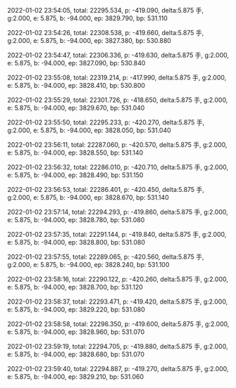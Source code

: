 2022-01-02 23:54:05, total: 22295.534, p: -419.090, delta:5.875 手, g:2.000, e: 5.875, b: -94.000, ep: 3829.790, bp: 531.110

2022-01-02 23:54:26, total: 22308.538, p: -419.660, delta:5.875 手, g:2.000, e: 5.875, b: -94.000, ep: 3827.380, bp: 530.880

2022-01-02 23:54:47, total: 22306.336, p: -419.630, delta:5.875 手, g:2.000, e: 5.875, b: -94.000, ep: 3827.090, bp: 530.840

2022-01-02 23:55:08, total: 22319.214, p: -417.990, delta:5.875 手, g:2.000, e: 5.875, b: -94.000, ep: 3828.410, bp: 530.800

2022-01-02 23:55:29, total: 22301.726, p: -418.650, delta:5.875 手, g:2.000, e: 5.875, b: -94.000, ep: 3829.670, bp: 531.040

2022-01-02 23:55:50, total: 22295.233, p: -420.270, delta:5.875 手, g:2.000, e: 5.875, b: -94.000, ep: 3828.050, bp: 531.040

2022-01-02 23:56:11, total: 22287.060, p: -420.570, delta:5.875 手, g:2.000, e: 5.875, b: -94.000, ep: 3828.550, bp: 531.140

2022-01-02 23:56:32, total: 22286.010, p: -420.710, delta:5.875 手, g:2.000, e: 5.875, b: -94.000, ep: 3828.490, bp: 531.150

2022-01-02 23:56:53, total: 22286.401, p: -420.450, delta:5.875 手, g:2.000, e: 5.875, b: -94.000, ep: 3828.670, bp: 531.140

2022-01-02 23:57:14, total: 22294.293, p: -419.860, delta:5.875 手, g:2.000, e: 5.875, b: -94.000, ep: 3828.780, bp: 531.080

2022-01-02 23:57:35, total: 22291.144, p: -419.840, delta:5.875 手, g:2.000, e: 5.875, b: -94.000, ep: 3828.800, bp: 531.080

2022-01-02 23:57:55, total: 22289.065, p: -420.560, delta:5.875 手, g:2.000, e: 5.875, b: -94.000, ep: 3828.240, bp: 531.100

2022-01-02 23:58:16, total: 22290.122, p: -420.260, delta:5.875 手, g:2.000, e: 5.875, b: -94.000, ep: 3828.700, bp: 531.120

2022-01-02 23:58:37, total: 22293.471, p: -419.420, delta:5.875 手, g:2.000, e: 5.875, b: -94.000, ep: 3829.220, bp: 531.080

2022-01-02 23:58:58, total: 22296.350, p: -419.600, delta:5.875 手, g:2.000, e: 5.875, b: -94.000, ep: 3828.960, bp: 531.070

2022-01-02 23:59:19, total: 22294.705, p: -419.880, delta:5.875 手, g:2.000, e: 5.875, b: -94.000, ep: 3828.680, bp: 531.070

2022-01-02 23:59:40, total: 22294.887, p: -419.270, delta:5.875 手, g:2.000, e: 5.875, b: -94.000, ep: 3829.210, bp: 531.060